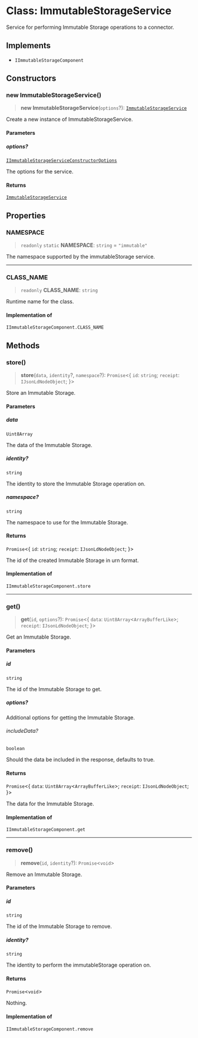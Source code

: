 # Class: ImmutableStorageService

Service for performing Immutable Storage operations to a connector.

## Implements

- `IImmutableStorageComponent`

## Constructors

### new ImmutableStorageService()

> **new ImmutableStorageService**(`options`?): [`ImmutableStorageService`](ImmutableStorageService.md)

Create a new instance of ImmutableStorageService.

#### Parameters

##### options?

[`IImmutableStorageServiceConstructorOptions`](../interfaces/IImmutableStorageServiceConstructorOptions.md)

The options for the service.

#### Returns

[`ImmutableStorageService`](ImmutableStorageService.md)

## Properties

### NAMESPACE

> `readonly` `static` **NAMESPACE**: `string` = `"immutable"`

The namespace supported by the immutableStorage service.

***

### CLASS\_NAME

> `readonly` **CLASS\_NAME**: `string`

Runtime name for the class.

#### Implementation of

`IImmutableStorageComponent.CLASS_NAME`

## Methods

### store()

> **store**(`data`, `identity`?, `namespace`?): `Promise`\<\{ `id`: `string`; `receipt`: `IJsonLdNodeObject`; \}\>

Store an Immutable Storage.

#### Parameters

##### data

`Uint8Array`

The data of the Immutable Storage.

##### identity?

`string`

The identity to store the Immutable Storage operation on.

##### namespace?

`string`

The namespace to use for the Immutable Storage.

#### Returns

`Promise`\<\{ `id`: `string`; `receipt`: `IJsonLdNodeObject`; \}\>

The id of the created Immutable Storage in urn format.

#### Implementation of

`IImmutableStorageComponent.store`

***

### get()

> **get**(`id`, `options`?): `Promise`\<\{ `data`: `Uint8Array`\<`ArrayBufferLike`\>; `receipt`: `IJsonLdNodeObject`; \}\>

Get an Immutable Storage.

#### Parameters

##### id

`string`

The id of the Immutable Storage to get.

##### options?

Additional options for getting the Immutable Storage.

###### includeData?

`boolean`

Should the data be included in the response, defaults to true.

#### Returns

`Promise`\<\{ `data`: `Uint8Array`\<`ArrayBufferLike`\>; `receipt`: `IJsonLdNodeObject`; \}\>

The data for the Immutable Storage.

#### Implementation of

`IImmutableStorageComponent.get`

***

### remove()

> **remove**(`id`, `identity`?): `Promise`\<`void`\>

Remove an Immutable Storage.

#### Parameters

##### id

`string`

The id of the Immutable Storage to remove.

##### identity?

`string`

The identity to perform the immutableStorage operation on.

#### Returns

`Promise`\<`void`\>

Nothing.

#### Implementation of

`IImmutableStorageComponent.remove`

